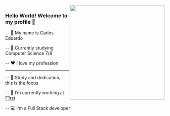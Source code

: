 <img align="right" src="https://user-images.githubusercontent.com/60224074/117709076-e6373f80-b1a6-11eb-8b18-71e439e32d61.png" width="300"/>



### Hello World! Welcome to my profile 👋

 -- :construction_worker: My name is Carlos Eduardo
 
 -- :school: Currently studying Computer Science 7/8

-- :heart: I love my profession

---

-- :rocket: Study and dedication, this is the focus

-- :office: I’m currently working at [F1rst](https://f1rsttecnologia.gupy.io/)

-- :computer: I'm a Full Stack developer





